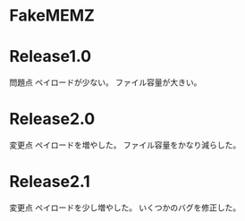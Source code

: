 # FakeMEMZ

# Release1.0
問題点
ペイロードが少ない。
ファイル容量が大きい。

# Release2.0
変更点
ペイロードを増やした。
ファイル容量をかなり減らした。

# Release2.1
変更点
ペイロードを少し増やした。
いくつかのバグを修正した。
